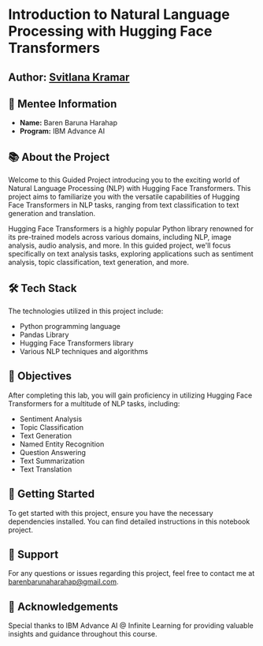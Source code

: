 # Introduction to Natural Language Processing with Hugging Face Transformers
## Author: [Svitlana Kramar](https://www.linkedin.com/in/svitlana-kramar)


## 🚀 Mentee Information
- **Name:** Baren Baruna Harahap
- **Program:** IBM Advance AI

## 📚 About the Project

Welcome to this Guided Project introducing you to the exciting world of Natural Language Processing (NLP) with Hugging Face Transformers. This project aims to familiarize you with the versatile capabilities of Hugging Face Transformers in NLP tasks, ranging from text classification to text generation and translation.

Hugging Face Transformers is a highly popular Python library renowned for its pre-trained models across various domains, including NLP, image analysis, audio analysis, and more. In this guided project, we'll focus specifically on text analysis tasks, exploring applications such as sentiment analysis, topic classification, text generation, and more.

## 🛠️ Tech Stack

The technologies utilized in this project include:
- Python programming language
- Pandas Library
- Hugging Face Transformers library
- Various NLP techniques and algorithms

## 🎯 Objectives

After completing this lab, you will gain proficiency in utilizing Hugging Face Transformers for a multitude of NLP tasks, including:
- Sentiment Analysis
- Topic Classification
- Text Generation
- Named Entity Recognition
- Question Answering
- Text Summarization
- Text Translation

## 🚀 Getting Started

To get started with this project, ensure you have the necessary dependencies installed. You can find detailed instructions in this notebook project.

## 📧 Support

For any questions or issues regarding this project, feel free to contact me at [barenbarunaharahap@gmail.com](mailto:barenbarunaharahap@gmail.com).

## 🙏 Acknowledgements

Special thanks to IBM Advance AI @ Infinite Learning for providing valuable insights and guidance throughout this course.
